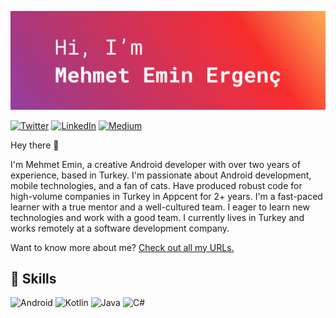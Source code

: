 [![Braydon's GitHub Banner](./assets/header.png)](https://links.dev/mergenc)

[![Twitter](https://img.shields.io/badge/Twitter-%231DA1F2.svg?style=for-the-badge&logo=Twitter&logoColor=white)](https://twitter.com/mergencdev)
[![LinkedIn](https://img.shields.io/badge/linkedin-%230077B5.svg?style=for-the-badge&logo=linkedin&logoColor=white)](https://www.linkedin.com/in/mehmet-ergenc/)
[![Medium](https://img.shields.io/badge/Medium-12100E?style=for-the-badge&logo=medium&logoColor=white)](https://medium.com/@mergenc)

Hey there 👋

I'm Mehmet Emin, a creative Android developer with over two years of experience, based in Turkey. I'm passionate about Android development, mobile technologies, and a fan of cats. Have produced robust code for high-volume companies in Turkey in Appcent for 2+ years. I'm a fast-paced learner with a true mentor and a well-cultured team. I eager to learn new technologies and work with a good team. I currently lives in Turkey and works remotely at a software development company.

Want to know more about me? [Check out all my URLs.](https://links.dev/mergenc)

## 💼 Skills

![Android](https://img.shields.io/badge/Android-3DDC84?style=for-the-badge&logo=android&logoColor=white)
![Kotlin](https://img.shields.io/badge/kotlin-%237F52FF.svg?style=for-the-badge&logo=kotlin&logoColor=white)
![Java](https://img.shields.io/badge/java-%23ED8B00.svg?style=for-the-badge&logo=java&logoColor=white)
![C#](https://img.shields.io/badge/c%23-%23239120.svg?style=for-the-badge&logo=c-sharp&logoColor=white)
